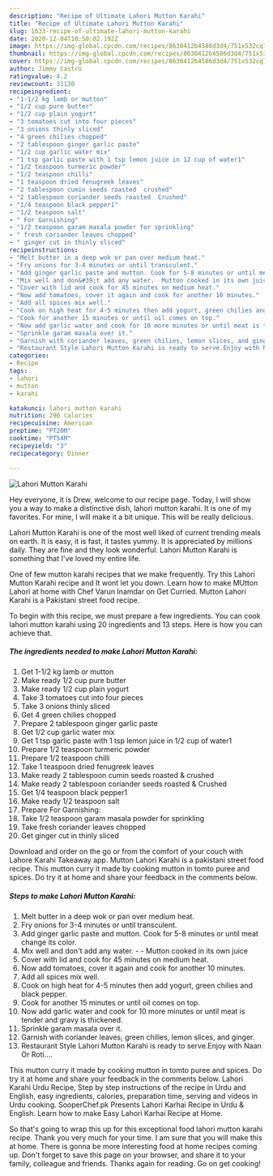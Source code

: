 ```yaml
---
description: "Recipe of Ultimate Lahori Mutton Karahi"
title: "Recipe of Ultimate Lahori Mutton Karahi"
slug: 1633-recipe-of-ultimate-lahori-mutton-karahi
date: 2020-12-04T10:50:02.192Z
image: https://img-global.cpcdn.com/recipes/8630412b4586d3d4/751x532cq70/lahori-mutton-karahi-recipe-main-photo.jpg
thumbnail: https://img-global.cpcdn.com/recipes/8630412b4586d3d4/751x532cq70/lahori-mutton-karahi-recipe-main-photo.jpg
cover: https://img-global.cpcdn.com/recipes/8630412b4586d3d4/751x532cq70/lahori-mutton-karahi-recipe-main-photo.jpg
author: Jimmy Castro
ratingvalue: 4.2
reviewcount: 31130
recipeingredient:
- "1-1/2 kg lamb or mutton"
- "1/2 cup pure butter"
- "1/2 cup plain yogurt"
- "3 tomatoes cut into four pieces"
- "3 onions thinly sliced"
- "4 green chilies chopped"
- "2 tablespoon ginger garlic paste"
- "1/2 cup garlic water mix"
- "1 tsp garlic paste with 1 tsp lemon juice in 12 cup of water1"
- "1/2 teaspoon turmeric powder"
- "1/2 teaspoon chilli"
- "1 teaspoon dried fenugreek leaves"
- "2 tablespoon cumin seeds roasted  crushed"
- "2 tablespoon coriander seeds roasted  Crushed"
- "1/4 teaspoon black pepper1"
- "1/2 teaspoon salt"
- " For Garnishing"
- "1/2 teaspoon garam masala powder for sprinkling"
- " fresh coriander leaves chopped"
- " ginger cut in thinly sliced"
recipeinstructions:
- "Melt butter in a deep wok or pan over medium heat."
- "Fry onions for 3-4 minutes or until transculent."
- "Add ginger garlic paste and mutton. Cook for 5-8 minutes or until meat change its color."
- "Mix well and don&#39;t add any water.  Mutton cooked in its own juice"
- "Cover with lid and cook for 45 minutes on medium heat."
- "Now add tomatoes, cover it again and cook for another 10 minutes."
- "Add all spices mix well."
- "Cook on high heat for 4-5 minutes then add yogurt, green chilies and black pepper."
- "Cook for another 15 minutes or until oil comes on top."
- "Now add garlic water and cook for 10 more minutes or until meat is tender and gravy is thickened."
- "Sprinkle garam masala over it."
- "Garnish with coriander leaves, green chilies, lemon slices, and ginger."
- "Restaurant Style Lahori Mutton Karahi is ready to serve.Enjoy with Naan Or Roti...."
categories:
- Recipe
tags:
- lahori
- mutton
- karahi

katakunci: lahori mutton karahi 
nutrition: 290 calories
recipecuisine: American
preptime: "PT20M"
cooktime: "PT54M"
recipeyield: "3"
recipecategory: Dinner

---
```



![Lahori Mutton Karahi](https://img-global.cpcdn.com/recipes/8630412b4586d3d4/751x532cq70/lahori-mutton-karahi-recipe-main-photo.jpg)

Hey everyone, it is Drew, welcome to our recipe page. Today, I will show you a way to make a distinctive dish, lahori mutton karahi. It is one of my favorites. For mine, I will make it a bit unique. This will be really delicious.

Lahori Mutton Karahi is one of the most well liked of current trending meals on earth. It is easy, it is fast, it tastes yummy. It is appreciated by millions daily. They are fine and they look wonderful. Lahori Mutton Karahi is something that I've loved my entire life.

One of few mutton karahi recipes that we make frequently. Try this Lahori Mutton Karahi recipe and It wont let you down. Learn how to make MUtton Lahori at home with Chef Varun Inamdar on Get Curried. Mutton Lahori Karahi is a Pakistani street food recipe.


To begin with this recipe, we must prepare a few ingredients. You can cook lahori mutton karahi using 20 ingredients and 13 steps. Here is how you can achieve that.

<!--inarticleads1-->

##### The ingredients needed to make Lahori Mutton Karahi:

1. Get 1-1/2 kg lamb or mutton
1. Make ready 1/2 cup pure butter
1. Make ready 1/2 cup plain yogurt
1. Take 3 tomatoes cut into four pieces
1. Take 3 onions thinly sliced
1. Get 4 green chilies chopped
1. Prepare 2 tablespoon ginger garlic paste
1. Get 1/2 cup garlic water mix
1. Get 1 tsp garlic paste with 1 tsp lemon juice in 1/2 cup of water1
1. Prepare 1/2 teaspoon turmeric powder
1. Prepare 1/2 teaspoon chilli
1. Take 1 teaspoon dried fenugreek leaves
1. Make ready 2 tablespoon cumin seeds roasted &amp; crushed
1. Make ready 2 tablespoon coriander seeds roasted &amp; Crushed
1. Get 1/4 teaspoon black pepper1
1. Make ready 1/2 teaspoon salt
1. Prepare  For Garnishing:
1. Take 1/2 teaspoon garam masala powder for sprinkling
1. Take  fresh coriander leaves chopped
1. Get  ginger cut in thinly sliced


Download and order on the go or from the comfort of your couch with Lahore Karahi Takeaway app. Mutton Lahori Karahi is a pakistani street food recipe. This mutton curry it made by cooking mutton in tomto puree and spices. Do try it at home and share your feedback in the comments below. 

<!--inarticleads2-->

##### Steps to make Lahori Mutton Karahi:

1. Melt butter in a deep wok or pan over medium heat.
1. Fry onions for 3-4 minutes or until transculent.
1. Add ginger garlic paste and mutton. Cook for 5-8 minutes or until meat change its color.
1. Mix well and don&#39;t add any water. -  - Mutton cooked in its own juice
1. Cover with lid and cook for 45 minutes on medium heat.
1. Now add tomatoes, cover it again and cook for another 10 minutes.
1. Add all spices mix well.
1. Cook on high heat for 4-5 minutes then add yogurt, green chilies and black pepper.
1. Cook for another 15 minutes or until oil comes on top.
1. Now add garlic water and cook for 10 more minutes or until meat is tender and gravy is thickened.
1. Sprinkle garam masala over it.
1. Garnish with coriander leaves, green chilies, lemon slices, and ginger.
1. Restaurant Style Lahori Mutton Karahi is ready to serve.Enjoy with Naan Or Roti....


This mutton curry it made by cooking mutton in tomto puree and spices. Do try it at home and share your feedback in the comments below. Lahori Karahi Urdu Recipe, Step by step instructions of the recipe in Urdu and English, easy ingredients, calories, preparation time, serving and videos in Urdu cooking. SooperChef.pk Presents Lahori Karhai Recipe in Urdu &amp; English. Learn how to make Easy Lahori Karhai Recipe at Home. 

So that's going to wrap this up for this exceptional food lahori mutton karahi recipe. Thank you very much for your time. I am sure that you will make this at home. There is gonna be more interesting food at home recipes coming up. Don't forget to save this page on your browser, and share it to your family, colleague and friends. Thanks again for reading. Go on get cooking!

